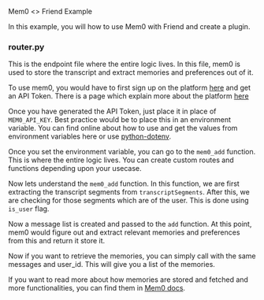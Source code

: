 Mem0 <> Friend Example

In this example, you will how to use Mem0 with Friend and create a plugin.

### router.py

This is the endpoint file where the entire logic lives. In this file, mem0 is used to store the transcript and extract memories and preferences out of it.

To use mem0, you would have to first sign up on the platform [here](https://app.mem0.ai/) and get an API Token. There is a page which explain more about the
platform [here](https://docs.mem0.ai/platform/overview)

Once you have generated the API Token, just place it in place of `MEM0_API_KEY`. Best practice would be to place this in an environment variable. You can find online about how to use and get the
values from environment variables here or use [python-dotenv](https://github.com/theskumar/python-dotenv).

Once you set the environment variable, you can go to the `mem0_add` function. This is where the entire logic lives. You can create custom routes and functions depending upon your usecase.

Now lets understand the `mem0_add` function. In this function, we are first extracting the transcript segments from `transcriptSegments`. After this, we are checking for those segments which are of
the user. This is done using `is_user` flag.

Now a message list is created and passed to the `add` function. At this point, mem0 would figure out and extract relevant memories and preferences from this and return it store it.

Now if you want to retrieve the memories, you can simply call with the same messages and user_id. This will give you a list of the memories.

If you want to read more about how memories are stored and fetched and more functionalities, you can find them in [Mem0 docs](https://docs.mem0.ai/overview).